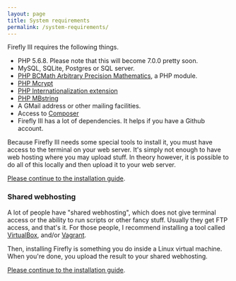 ```yaml
---
layout: page
title: System requirements
permalink: /system-requirements/
---
```


Firefly III requires the following things. 

- PHP 5.6.8. Please note that this will become 7.0.0 pretty soon.
- MySQL, SQLite, Postgres or SQL server.
- [PHP BCMath Arbitrary Precision Mathematics](http://php.net/manual/en/book.bc.php), a PHP module.
- [PHP Mcrypt](http://php.net/manual/en/book.mcrypt.php)
- [PHP Internationalization extension](http://php.net/manual/en/intro.intl.php)
- [PHP MBstring](http://php.net/manual/en/book.mbstring.php)
- A GMail address or other mailing facilities.
- Access to [Composer](https://getcomposer.org/)
- Firefly III has a lot of dependencies. It helps if you have a Github account.

Because Firefly III needs some special tools to install it, you must have access to the terminal on your web server. It's simply not enough to have web hosting where you may upload stuff. In theory however, it is possible to do all of this locally and then upload it to your web server.

[Please continue to the installation guide](../installation-guide/).

### Shared webhosting

A lot of people have "shared webhosting", which does not give terminal access or
the ability to run scripts or other fancy stuff. Usually they get FTP access, and
that's it. For those people, I recommend installing a tool called 
[VirtualBox](https://www.virtualbox.org/wiki/Downloads), and/or [Vagrant](https://www.vagrantup.com/).

Then, installing Firefly is something you do inside a Linux virtual machine. When you're done, you
upload the result to your shared webhosting.

[Please continue to the installation guide](../installation-guide/).